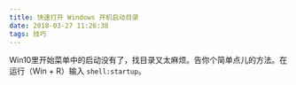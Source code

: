 ```yaml
---
title: 快速打开 Windows 开机启动目录
date: 2018-03-27 11:26:38
tags: 技巧
---
```


Win10里开始菜单中的启动没有了，找目录又太麻烦。告你个简单点儿的方法。在运行（Win + R）输入 ` shell:startup `。